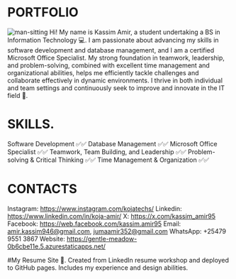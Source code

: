 # PORTFOLIO
![man-sitting](https://github.com/user-attachments/assets/47de74a6-c137-4565-a565-f0db8b838a5d)
Hi! My name is Kassim Amir, a student undertaking a BS in Information Technology 💻.
  I am passionate about advancing my skills in software development and database management, 
  and I am a certified Microsoft Office Specialist. My strong foundation in teamwork, 
  leadership, and problem-solving, combined with excellent time management and organizational 
  abilities, helps me efficiently tackle challenges and collaborate effectively in dynamic environments. 
  I thrive in both individual and team settings and continuously seek to improve and innovate in the IT field 💪.
  
#       SKILLS.
  Software Development ✅✅
  Database Management ✅✅
  Microsoft Office Specialist ✅✅
  Teamwork, Team Building, and Leadership ✅✅
  Problem-solving & Critical Thinking ✅✅
  Time Management & Organization ✅✅
  
#            CONTACTS
  Instagram: https://www.instagram.com/kojatechs/
    Linkedin:  https://www.linkedin.com/in/koja-amir/
    X:  https://x.com/kassim_amir95
    Facebook:  https://web.facebook.com/kassim.amir95
    Email: amir.kassim946@gmail.com, jumaamir352@gmail.com
    WhatsApp: +25479 9551 3867
    Website:  https://gentle-meadow-0b6cbe11e.5.azurestaticapps.net/

#My Resume Site 🪪.
  Created from LinkedIn resume workshop and deployed to GitHub pages. 
  Includes my experience and design abilities.
